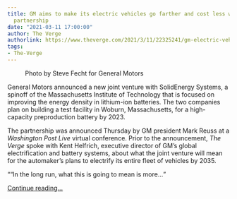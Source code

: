 ```yaml
---
title: GM aims to make its electric vehicles go farther and cost less with new battery
  partnership
date: "2021-03-11 17:00:00"
author: The Verge
authorlink: https://www.theverge.com/2021/3/11/22325241/gm-electric-vehicle-battery-range-cost-solid-energy
tags:
- The-Verge
---
```

<figure>
      <img alt="" src="https://cdn.vox-cdn.com/thumbor/qOvO5X-dXZajLLZX7hh8lA82m3o=/0x125:3000x2125/1310x873/cdn.vox-cdn.com/uploads/chorus_image/image/68949175/GMEVDay04.0.jpeg" />
        <figcaption>Photo by Steve Fecht for General Motors</figcaption>
    </figure>

  <p id="MNygFL">General Motors announced a new joint venture with SolidEnergy Systems, a spinoff of the Massachusetts Institute of Technology that is focused on improving the energy density in lithium-ion batteries. The two companies plan on building a test facility in Woburn, Massachusetts, for a high-capacity preproduction battery by 2023.</p>
<p id="3oiE7Y">The partnership was announced Thursday by GM president Mark Reuss at a <em>Washington Post Live</em> virtual conference. Prior to the announcement, <em>The Verge </em>spoke with Kent Helfrich, executive director of GM’s global electrification and battery systems, about what the joint venture will mean for the automaker’s plans to electrify its entire fleet of vehicles by 2035. </p>
<div class="c-float-right"><aside id="wgwRqG"><q>“In the long run, what this is going to mean is more...</q></aside></div>
  <p>
    <a href="https://www.theverge.com/2021/3/11/22325241/gm-electric-vehicle-battery-range-cost-solid-energy">Continue reading&hellip;</a>
  </p>